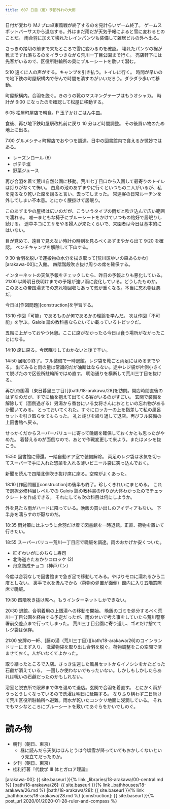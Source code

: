 ```yaml
---
title: 607 日目（雨）季節外れの大雨
---
```


日付が変わり MJ プロ卓東風戦が終了するのを見計らいゲーム終了。
ゲームスポットバーサスから退店する。外はまだ雨だが天気予報によると雪に変わるとのことだ。
雨合羽に加えて壊れたレインパンツも装備して雑居ビルの外へ出る。

さっきの踏切の前まで来たところで雪に変わるのを確認。
壊れたパンツの裾が靴までずれ落ちるのをイラつきながら荒川一丁目公園まで行く。
売店軒下には先客がいるので、区役所駐輪所の奥にブルーシートを敷いて潜む。

5:10 遠くに人の声がする。キャンプを引き払う。トイレに行く。
時間が早いので地下鉄の町屋駅構内で佇んで時間を潰すのがいいだろう。ダラダラ歩いて移動。

町屋駅構内。合羽を脱ぐ。きのうの靴のマスキングテープはもうオシャカ。
時計が 6:00 になったのを確認して松屋に移動する。

6:05 松屋町屋店で朝食。P 玉子かけごはん牛皿。

食後、再び地下鉄町屋駅改札前に戻り 10 分ほど時間調整。
その後買い物のため地上に出る。

7:00 グルメシティ町屋店でおやつを調達。日中の図書館内で食えるか微妙ではある。
* レーズンロール (6)
* ポテチ塩
* 野菜ジュース

再び合羽を着て荒川自然公園に移動。荒川七丁目口から入園して最寄りのトイレは灯りがなくて怖い。
白鳥の池のあずまやに行くといつもの二人がいるが、私を見るなり乾いた席を譲ると言い、去ってしまった。
常連客の日常ルーチンを外してしまい不本意。とにかく腰掛けて居眠り。

このあずまやの屋根は広いのだが、こういうタイプの雨だと吹き込んで広い範囲で濡れる。
唯一まともな椅子にブルーシートをかけていつもの格好で居眠りし続ける。
途中ネコにエサをやる婦人が来たくらいで、来園者は今日は基本的にはいない。

目が覚めて、遠目で見えない時計の時刻を見るべくあずまやから出て 9:20 を確認。
ベンチキャンプを解除して下山する。

9:30 合羽を脱いで運搬物の水分を拭き取って[荒川区ゆいの森あらかわ][arakawa-00]に入館。
四階階段吹き抜け周りの席を確保する。

インターネットの天気予報をチェックしたら、昨日の予報よりも悪化している。
21:00 以降明日夜明けまでの予報が強い雨に変化している。どうしたものか。
このあとの帝国湯までの忘れ物回収もあって気が重くなる。本当に忘れ物は悪だ。

今日は[作図問題][construction]を学習する。

13:10 作図「可能」であるものが何であるかの理論を学んだ。
次は作図「不可能」を学ぶ。Galois 論の教科書ならたいてい載っているトピックだ。

五階に上がっておやつ休憩。ここに席がなかったら今日は食う場所がなかったことになる。

14:10 席に戻る。今居眠りしておかないと後で辛い。

14:50 居眠り終了。フル装備で一時退館。レジ袋を靴ごと両足にはめるまでやる。
出てみると雨の量は常識的だが油断はならない。途中レジ袋が片側小さくて脱げたので区役所駐輪所ではめ直す。
明治通りを横断して荒川三丁目を抜ける。

再び[帝国湯（東日暮里三丁目）][bath/18-arakawa/28]を訪問。開店時間直後のはずなのだが、すでに桶を抱えて出てくる客がいるのがすごい。
玄関で装備を解除して（面倒過ぎる）男湯から番台にいる女将さんにおとといの忘れ物があるか聞いてみる。
とっておいてくれた。すぐにロッカーの上を指差して私の風呂セットを引き取らせてもらった。
礼と詫びを繰り返して退店。再びフル装備の上図書館へ戻る。

せっかくだからスーパーバリューに寄って晩飯を確保しておくかとも思ったがやめた。
着替えるのが面倒なので、あとで作戦変更して来よう。またはメシを抜こう。

15:50 図書館に帰還。一階自動ドア室で装備解除。
両足のレジ袋は水気を切ってスーパーで手に入れた惣菜を入れる薄いビニール袋に突っ込んでおく。

新聞を読んで四階北側吹き抜け席に座る。空席がよくあった。

18:10 [作図問題][construction]の後半も終了。珍しくきれいにまとめる。
これで選択必修科目レベルでの Galois 論の教科書の作りが大体わかったのでチェックシートを作成できる。
それにしても次の科目は何にしようか。

外を見たら雨がハードに降っている。晩飯の買い出しのアイディアもない。
下半身を濡らすのが厭なのだ。

18:35 雨対策にはふつうに合羽だけ着て図書館を一時退館。正直、荷物を置いて行きたい。

18:55 スーパーバリュー荒川一丁目店で晩飯を調達。雨のおかげか安くついた。
* 紅ずわいがにのちらし寿司
* 北海道きたあかりコロッケ (2)
* 丹念熟成チョコ（神戸パン）

今度は合羽なしで図書館まで急ぎ足で移動してみる。やはりモロに濡れるから二度としない。
裏手で水を汲んでから（荷物の処置が面倒）館内に入り五階窓際席で晩飯。

19:30 四階吹き抜け席へ。もうインターネットしかできない。

20:30 退館。合羽着用の上銭湯への移動を開始。
晩飯のゴミを処分するべく荒川一丁目公園を経由する予定だったが、雨のせいで考え事をしていたら荒川警察署前交差点まで行ってしまった。
荒川三丁目公園に寄り道し、ゴミだけ捨ててレジ袋は保存。

21:00 安牌の一軒、[藤の湯（荒川三丁目）][bath/18-arakawa/26]のコインランドリーにまず入り、
洗濯物袋を取り出し合羽を脱ぐ。荷物調整をこの空間で済ませておく。人がいなくてよかった。

取り繕ったところで入店。さっき生還した風呂セットからイノシシをかたどった石鹸が消えている。
一回しか使わないでもったいない。しかしもしかしたらあれは呪いの石鹸だったのかもしれない。

浴室と脱衣所で限界まで体を温めて退店。玄関で合羽を着直す。
とにかく雨がうっとうしくなっているので洗濯は明日に延期する。
なりふり構わず二日続けて荒川区役所駐輪所へ避難。雨水が乾いたコンクリ地面に浸潤している。
それでもマシなところにブルーシートを敷いてあぐらをかいでしのぐ。

# 読み物

* 朝刊（朝日、東京）
  * 昼に読んだら天気はほんとうは今頃雪が降っていてもおかしくないという見立てだったのか。
* 夕刊（朝日、東京）
* 桂利行著『代数学 III 体とガロア理論』

[arakawa-00]: {{ site.baseurl }}{% link _libraries/18-arakawa/00-central.md %}
[bath/18-arakawa/26]: {{ site.baseurl }}{% link _bathhouses/18-arakawa/26.md %}
[bath/18-arakawa/28]: {{ site.baseurl }}{% link _bathhouses/18-arakawa/28.md %}
[construction]: {{ site.baseurl }}{% post_url 2020/01/2020-01-28-ruler-and-compass %}
